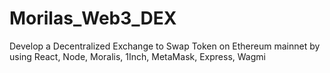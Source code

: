 # Morilas_Web3_DEX
Develop a Decentralized Exchange to Swap Token on Ethereum mainnet by using React, Node, Moralis, 1Inch, MetaMask, Express, Wagmi 
